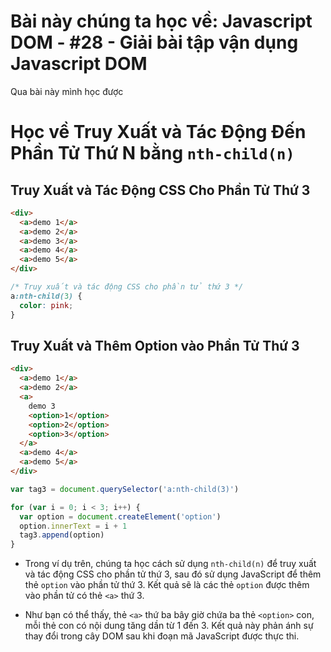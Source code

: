 # Bài này chúng ta học về: Javascript DOM - #28 - Giải bài tập vận dụng Javascript DOM

Qua bài này mình học được

# Học về Truy Xuất và Tác Động Đến Phần Tử Thứ N bằng `nth-child(n)`

## Truy Xuất và Tác Động CSS Cho Phần Tử Thứ 3

```html
<div>
  <a>demo 1</a>
  <a>demo 2</a>
  <a>demo 3</a>
  <a>demo 4</a>
  <a>demo 5</a>
</div>
```

```css
/* Truy xuất và tác động CSS cho phần tử thứ 3 */
a:nth-child(3) {
  color: pink;
}
```

## Truy Xuất và Thêm Option vào Phần Tử Thứ 3

```html
<div>
  <a>demo 1</a>
  <a>demo 2</a>
  <a>
    demo 3
    <option>1</option>
    <option>2</option>
    <option>3</option>
  </a>
  <a>demo 4</a>
  <a>demo 5</a>
</div>
```

```js
var tag3 = document.querySelector('a:nth-child(3)')

for (var i = 0; i < 3; i++) {
  var option = document.createElement('option')
  option.innerText = i + 1
  tag3.append(option)
}
```

- Trong ví dụ trên, chúng ta học cách sử dụng `nth-child(n)` để truy xuất và tác động CSS cho phần tử thứ 3, sau đó sử dụng JavaScript để thêm thẻ `option` vào phần tử thứ 3. Kết quả sẽ là các thẻ `option` được thêm vào phần tử có thẻ `<a>` thứ 3.

- Như bạn có thể thấy, thẻ `<a>` thứ ba bây giờ chứa ba thẻ `<option>` con, mỗi thẻ con có nội dung tăng dần từ 1 đến 3. Kết quả này phản ánh sự thay đổi trong cây DOM sau khi đoạn mã JavaScript được thực thi.
